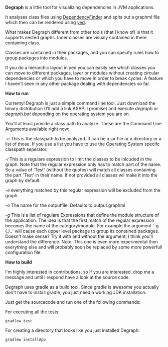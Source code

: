 **Degraph** is a little tool for visualizing dependencies in JVM applications.

It analyses class files using [DependencyFinder](http://depfind.sourceforge.net/) and spits out a graphml file which then can be rendered using [yed](http://www.yworks.com/en/products_yed_about.html).

What makes Degraph different from other tools (that I know of) is that it 
supports nested graphs. Inner classes are visualy contained in there containing class. 

Classes are contained in their packages, and you can specify rules how to group packages into modules. 

If you do a hierarchic layout in yed you can easily see which classes you can move 
to different packages, layer or modules without creating circular dependencies or 
which you have to move in order to break cycles. 
A feature I haven't seen in any other package dealing with dependencies so far.


**How to run**

Currentyl Degraph is just a simple command line tool. Just download the binary distribution (I'll add a link ASAP. I promise) 
and execute *degraph* or *degraph.bat* depending on the operating system you are on.

You'll at least provide a class path to analyze. These are the Command Line Arguments available right now:

*-c* <directoryOrFileNameList> This is the classpath to be analyzed. It can be a jar file or a directory or a list of those. If you use a list you have to use the Operating System specifc classpath seperator.

*-i* <regexp> This is a regulare expression to limit the classes to be inlcuded in the graph. Note that the regular expression only has to match part of the name. So a value of 'Test' (without the quotes) will match all classes containing the part 'Test' in their name. If not provided all classes wil make it into the graph by default.

*-e* <regexp> everything matched by this regular expression will be excluded from the graph.

*-o* <filename> The name for the outputfile. Defaults to output.graphml

*-g* <list of groups> This is a list of regulare Expressions that define the module structure of the application. The idea is that the first match of the regular expression becomes the name of the category/module. For example the argument '-g (.*)\..*' will cause each upper level package to group its contained packages. Doesn't make sense? Try it with and without the argument, I think you'll understand the difference. Note: This one is even more experimental then everything else and will probably soon be replaced by some more powerfull configuration file.

**How to build**

I'm highly interested in contributions, so if you are interested, drop me a message and until I respond have a look at the source code.

Degraph uses gradle as a build tool. Since gradle is awesome you actually don't have to install gradle, you just need a working JDK installation.

Just get the sourcecode and run one of the following commands:

For executing all the tests:

    gradlew test 

For creating a directory that looks like you just installed Degraph:

    gradlew installApp
